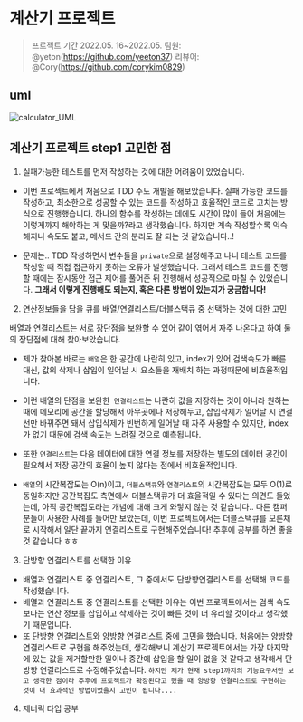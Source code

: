 #  계산기 프로젝트
> 프로젝트 기간 2022.05. 16~2022.05. 
> 팀원: @yeton(https://github.com/yeeton37)
> 리뷰어: @Cory(https://github.com/corykim0829)

## uml
![calculator_UML](https://user-images.githubusercontent.com/98514397/168799116-c6036001-9b0f-4851-969a-3ce5628bb456.jpg)

## 계산기 프로젝트 step1 고민한 점

1. 실패가능한 테스트를 먼저 작성하는 것에 대한 어려움이 있었습니다.

- 이번 프로젝트에서 처음으로 TDD 주도 개발을 해보았습니다.
실패 가능한 코드를 작성하고, 최소한으로 성공할 수 있는 코드를 작성하고 효율적인 코드로 고치는 방식으로 진행했습니다.
하나의 함수를 작성하는 데에도 시간이 많이 들어 처음에는 이렇게까지 해야하는 게 맞을까?라고 생각했습니다. 하지만 계속 작성할수록 익숙해지니 속도도 붙고, 메서드 간의 분리도 잘 되는 것 같았습니다..!

- 문제는.. TDD 작성하면서 변수들을 `private`으로 설정해주고 나니 테스트 코드를 작성할 때 직접 접근하지 못하는 오류가 발생했습니다. 그래서 테스트 코드를 진행할 때에는 잠시동안 접근 제어를 풀어준 뒤 진행해서 성공적으로 마칠 수 있었습니다.
**그래서 이렇게 진행해도 되는지, 혹은 다른 방법이 있는지가 궁금합니다!**

2. 연산정보들을 담을 큐를 배열/연결리스트/더블스택큐 중 선택하는 것에 대한 고민

배열과 연결리스트는 서로 장단점을 보완할 수 있어 같이 엮어서 자주 나온다고 하여 둘의 장단점에 대해 찾아보았습니다.

- 제가 찾아본 바로는 `배열`은 한 공간에 나란히 있고, index가 있어 검색속도가 빠른 대신, 값의 삭제나 삽입이 일어날 시 요소들을 재배치 하는 과정때문에 비효율적입니다.
- 이런 배열의 단점을 보완한` 연결리스트`는 나란히 값을 저장하는 것이 아니라 원하는 때에 메모리에 공간을 할당해서 아무곳에나 저장해두고, 삽입삭제가 일어날 시 연결선만 바꿔주면 돼서 삽입삭제가 빈번하게 일어날 때 자주 사용할 수 있지만, index가 없기 때문에 검색 속도는 느려질 것으로 예측됩니다.

- 또한 `연결리스트`는 다음 데이터에 대한 연결 정보를 저장하는 별도의 데이터 공간이 필요해서 저장 공간의 효율이 높지 않다는 점에서 비효율적입니다.

- `배열`의 시간복잡도는 O(n)이고, `더블스택큐`와 `연결리스트`의 시간복잡도는 모두 O(1)로 동일하지만 공간복잡도 측면에서 더블스택큐가 더 효율적일 수 있다는 의견도 들었는데, 아직 공간복잡도라는 개념에 대해 크게 와닿지 않는 것 같습니다..
 다른 캠퍼분들이 사용한 사례를 들어만 보았는데, 이번 프로젝트에서는 더블스택큐를 모른채로 시작해서 일단 끝까지 연결리스트로 구현해주었습니다! 추후에 공부를 하면 좋을 것 같습니다 ㅎㅎ

3. 단방향 연결리스트를 선택한 이유

- 배열과 연결리스트 중 연결리스트, 그 중에서도 단방향연결리스트를 선택해 코드를 작성했습니다.
- 배열과 연결리스트 중 연결리스트를 선택한 이유는 이번 프로젝트에서는 검색 속도 보다는 연산 정보를 삽입하고 삭제하는 것이 빠른 것이 더 유리할 것이라고 생각했기 때문입니다. 
- 또 단방향 연결리스트와 양방향 연결리스트 중에 고민을 했습니다. 처음에는 양방향 연결리스트로 구현을 해주었는데, 생각해보니 계산기 프로젝트에서는 가장 마지막에 있는 값을 제거할만한 일이나 중간에 삽입을 할 일이 없을 것 같다고 생각해서 단방향 연결리스트로 수정해주었습니다.
`하지만 제가 현재 step1까지의 기능요구서만 보고 생각한 점이라 추후에 프로젝트가 확장된다고 했을 때 양방향 연결리스트로 구현하는 것이 더 효과적인 방법이었을지 고민이 됩니다.... `

4. 제너릭 타입 공부


